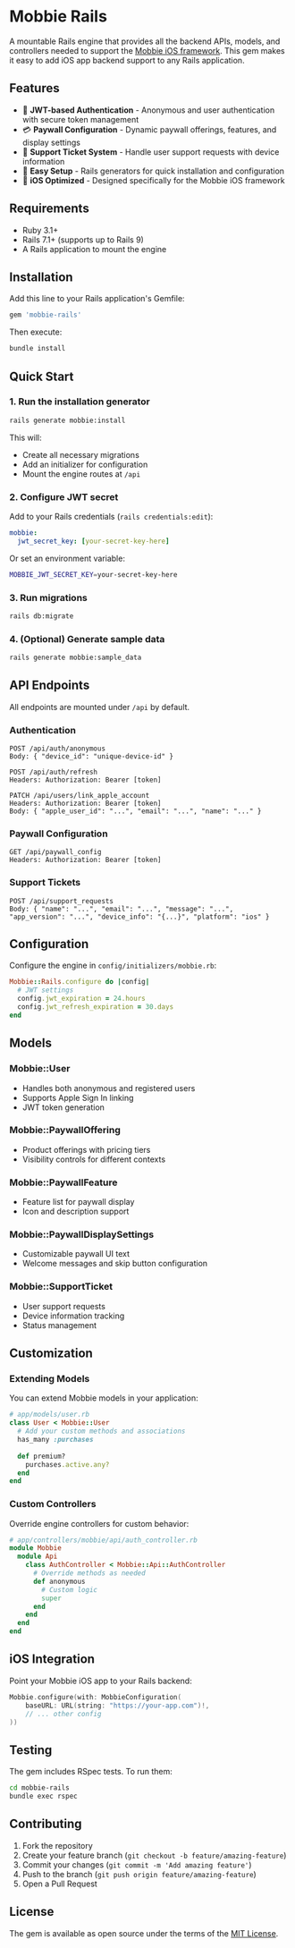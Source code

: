 # Mobbie Rails

A mountable Rails engine that provides all the backend APIs, models, and controllers needed to support the [Mobbie iOS framework](https://github.com/clayton/Mobbie). This gem makes it easy to add iOS app backend support to any Rails application.

## Features

- 🔐 **JWT-based Authentication** - Anonymous and user authentication with secure token management
- 💳 **Paywall Configuration** - Dynamic paywall offerings, features, and display settings
- 🎫 **Support Ticket System** - Handle user support requests with device information
- 🚀 **Easy Setup** - Rails generators for quick installation and configuration
- 📱 **iOS Optimized** - Designed specifically for the Mobbie iOS framework

## Requirements

- Ruby 3.1+
- Rails 7.1+ (supports up to Rails 9)
- A Rails application to mount the engine

## Installation

Add this line to your Rails application's Gemfile:

```ruby
gem 'mobbie-rails'
```

Then execute:

```bash
bundle install
```

## Quick Start

### 1. Run the installation generator

```bash
rails generate mobbie:install
```

This will:
- Create all necessary migrations
- Add an initializer for configuration
- Mount the engine routes at `/api`

### 2. Configure JWT secret

Add to your Rails credentials (`rails credentials:edit`):

```yaml
mobbie:
  jwt_secret_key: [your-secret-key-here]
```

Or set an environment variable:

```bash
MOBBIE_JWT_SECRET_KEY=your-secret-key-here
```

### 3. Run migrations

```bash
rails db:migrate
```

### 4. (Optional) Generate sample data

```bash
rails generate mobbie:sample_data
```

## API Endpoints

All endpoints are mounted under `/api` by default.

### Authentication

```
POST /api/auth/anonymous
Body: { "device_id": "unique-device-id" }

POST /api/auth/refresh
Headers: Authorization: Bearer [token]

PATCH /api/users/link_apple_account
Headers: Authorization: Bearer [token]
Body: { "apple_user_id": "...", "email": "...", "name": "..." }
```

### Paywall Configuration

```
GET /api/paywall_config
Headers: Authorization: Bearer [token]
```

### Support Tickets

```
POST /api/support_requests
Body: { "name": "...", "email": "...", "message": "...", "app_version": "...", "device_info": "{...}", "platform": "ios" }
```

## Configuration

Configure the engine in `config/initializers/mobbie.rb`:

```ruby
Mobbie::Rails.configure do |config|
  # JWT settings
  config.jwt_expiration = 24.hours
  config.jwt_refresh_expiration = 30.days
end
```

## Models

### Mobbie::User
- Handles both anonymous and registered users
- Supports Apple Sign In linking
- JWT token generation

### Mobbie::PaywallOffering
- Product offerings with pricing tiers
- Visibility controls for different contexts

### Mobbie::PaywallFeature
- Feature list for paywall display
- Icon and description support

### Mobbie::PaywallDisplaySettings
- Customizable paywall UI text
- Welcome messages and skip button configuration

### Mobbie::SupportTicket
- User support requests
- Device information tracking
- Status management

## Customization

### Extending Models

You can extend Mobbie models in your application:

```ruby
# app/models/user.rb
class User < Mobbie::User
  # Add your custom methods and associations
  has_many :purchases
  
  def premium?
    purchases.active.any?
  end
end
```

### Custom Controllers

Override engine controllers for custom behavior:

```ruby
# app/controllers/mobbie/api/auth_controller.rb
module Mobbie
  module Api
    class AuthController < Mobbie::Api::AuthController
      # Override methods as needed
      def anonymous
        # Custom logic
        super
      end
    end
  end
end
```

## iOS Integration

Point your Mobbie iOS app to your Rails backend:

```swift
Mobbie.configure(with: MobbieConfiguration(
    baseURL: URL(string: "https://your-app.com")!,
    // ... other config
))
```

## Testing

The gem includes RSpec tests. To run them:

```bash
cd mobbie-rails
bundle exec rspec
```

## Contributing

1. Fork the repository
2. Create your feature branch (`git checkout -b feature/amazing-feature`)
3. Commit your changes (`git commit -m 'Add amazing feature'`)
4. Push to the branch (`git push origin feature/amazing-feature`)
5. Open a Pull Request

## License

The gem is available as open source under the terms of the [MIT License](https://opensource.org/licenses/MIT).